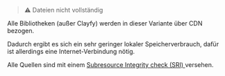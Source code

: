 > :warning: Dateien nicht vollständig


Alle Bibliotheken (außer Clayfy) werden in dieser Variante über CDN bezogen.

Dadurch ergibt es sich ein sehr geringer lokaler Speicherverbrauch, dafür ist allerdings eine Internet-Verbindung nötig.

Alle Quellen sind mit einem [Subresource Integrity check (SRI) ](https://en.wikipedia.org/wiki/Subresource_Integrity) versehen.
